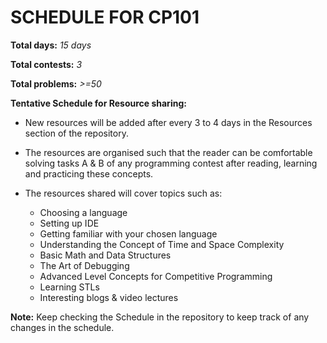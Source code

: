 # SCHEDULE FOR CP101

**Total days:** *15 days*

**Total contests:** *3*

**Total problems:** *>=50*

**Tentative Schedule for Resource sharing:**

- New resources will be added after every 3 to 4 days in the Resources section of the repository.

- The resources are organised such that the reader can be comfortable solving tasks A & B of any programming contest after reading, learning and practicing these concepts.

- The resources shared will cover topics such as:
    
    - Choosing a language
    - Setting up IDE
    - Getting familiar with your chosen language
    - Understanding the Concept of Time and Space Complexity
    - Basic Math and Data Structures
    - The Art of Debugging
    - Advanced Level Concepts for Competitive Programming
    - Learning STLs
    - Interesting blogs & video lectures

**Note:** Keep checking the Schedule in the repository to keep track of any changes in the schedule.
